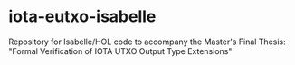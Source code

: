 # iota-eutxo-isabelle
Repository for Isabelle/HOL code to accompany the Master's Final Thesis: "Formal Verification of IOTA UTXO Output Type Extensions"
